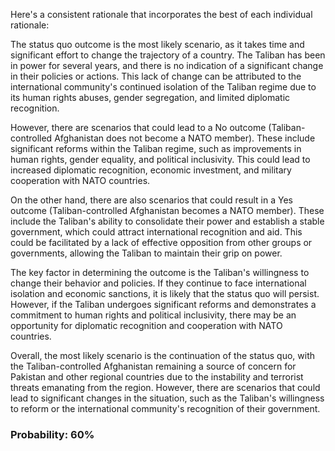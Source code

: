 Here's a consistent rationale that incorporates the best of each individual rationale:

The status quo outcome is the most likely scenario, as it takes time and significant effort to change the trajectory of a country. The Taliban has been in power for several years, and there is no indication of a significant change in their policies or actions. This lack of change can be attributed to the international community's continued isolation of the Taliban regime due to its human rights abuses, gender segregation, and limited diplomatic recognition.

However, there are scenarios that could lead to a No outcome (Taliban-controlled Afghanistan does not become a NATO member). These include significant reforms within the Taliban regime, such as improvements in human rights, gender equality, and political inclusivity. This could lead to increased diplomatic recognition, economic investment, and military cooperation with NATO countries.

On the other hand, there are also scenarios that could result in a Yes outcome (Taliban-controlled Afghanistan becomes a NATO member). These include the Taliban's ability to consolidate their power and establish a stable government, which could attract international recognition and aid. This could be facilitated by a lack of effective opposition from other groups or governments, allowing the Taliban to maintain their grip on power.

The key factor in determining the outcome is the Taliban's willingness to change their behavior and policies. If they continue to face international isolation and economic sanctions, it is likely that the status quo will persist. However, if the Taliban undergoes significant reforms and demonstrates a commitment to human rights and political inclusivity, there may be an opportunity for diplomatic recognition and cooperation with NATO countries.

Overall, the most likely scenario is the continuation of the status quo, with the Taliban-controlled Afghanistan remaining a source of concern for Pakistan and other regional countries due to the instability and terrorist threats emanating from the region. However, there are scenarios that could lead to significant changes in the situation, such as the Taliban's willingness to reform or the international community's recognition of their government.

### Probability: 60%